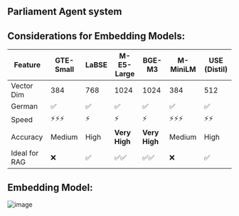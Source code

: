 ## Parliament Agent system


## Considerations for Embedding Models:

| Feature       | GTE-Small | LaBSE | M-E5-Large    | BGE-M3        | M-MiniLM | USE (Distil) |
| ------------- | --------- | ----- | ------------- | ------------- | -------- | ------------ |
| Vector Dim    | 384       | 768   | 1024          | 1024          | 384      | 512          |
| German        | ✅         | ✅     | ✅             | ✅             | ✅        | ✅            |
| Speed         | ⚡⚡⚡       | ⚡     | ⚡             | ⚡             | ⚡⚡⚡      | ⚡⚡           |
| Accuracy      | Medium    | High  | **Very High** | **Very High** | Medium   | High         |
| Ideal for RAG | ❌         | ✅     | ✅✅            | ✅✅            | ❌        | ✅            |

## Embedding Model:

![image](https://github.com/user-attachments/assets/c08ec909-9109-4ed3-beaa-bf9c874322f8)
